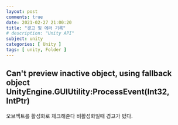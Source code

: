 ```yaml
---
layout: post
comments: true
date: 2021-02-27 21:00:20
title: "경고 및 에러 기록"
# description: "Unity API"
subject: unity
categories: [ Unity ]
tags: [ unity, Folder ]
---
```



## Can't preview inactive object, using fallback object<br>UnityEngine.GUIUtility:ProcessEvent(Int32, IntPtr)

오브젝트를 활성화로 체크해준다 비활성화일때 경고가 떴다.


<!--
참고
IT 마이닝 : https://itmining.tistory.com/category/FrontEnd%20%EB%A7%88%EC%9D%B4%EB%8B%9D/Unity
-->